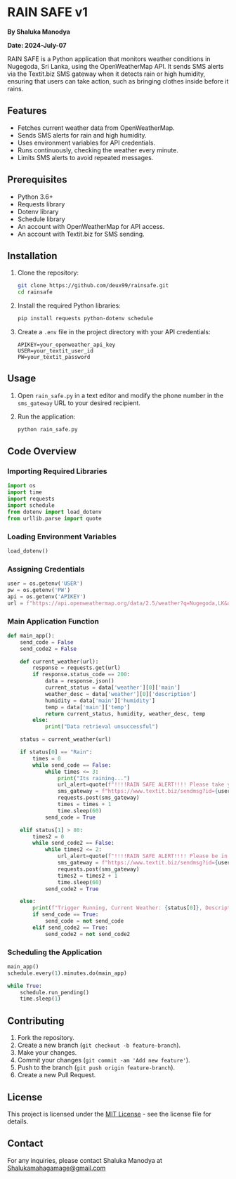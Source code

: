 # RAIN SAFE v1

**By Shaluka Manodya**

**Date: 2024-July-07**

RAIN SAFE is a Python application that monitors weather conditions in Nugegoda, Sri Lanka, using the OpenWeatherMap API. It sends SMS alerts via the Textit.biz SMS gateway when it detects rain or high humidity, ensuring that users can take action, such as bringing clothes inside before it rains.

## Features

- Fetches current weather data from OpenWeatherMap.
- Sends SMS alerts for rain and high humidity.
- Uses environment variables for API credentials.
- Runs continuously, checking the weather every minute.
- Limits SMS alerts to avoid repeated messages.

## Prerequisites

- Python 3.6+
- Requests library
- Dotenv library
- Schedule library
- An account with OpenWeatherMap for API access.
- An account with Textit.biz for SMS sending.

## Installation

1. Clone the repository:

    ```sh
    git clone https://github.com/deux99/rainsafe.git
    cd rainsafe
    ```

2. Install the required Python libraries:

    ```sh
    pip install requests python-dotenv schedule
    ```

3. Create a `.env` file in the project directory with your API credentials:

    ```env
    APIKEY=your_openweather_api_key
    USER=your_textit_user_id
    PW=your_textit_password
    ```

## Usage

1. Open `rain_safe.py` in a text editor and modify the phone number in the `sms_gateway` URL to your desired recipient.

2. Run the application:

    ```sh
    python rain_safe.py
    ```

## Code Overview

### Importing Required Libraries

```python
import os
import time
import requests
import schedule
from dotenv import load_dotenv
from urllib.parse import quote
```

### Loading Environment Variables

```python
load_dotenv()
```

### Assigning Credentials

```python
user = os.getenv('USER')
pw = os.getenv('PW')
api = os.getenv('APIKEY')
url = f"https://api.openweathermap.org/data/2.5/weather?q=Nugegoda,LK&appid={api}&units=metric"
```

### Main Application Function

```python
def main_app():
    send_code = False
    send_code2 = False

    def current_weather(url):
        response = requests.get(url)
        if response.status_code == 200:
            data = response.json()
            current_status = data['weather'][0]['main']
            weather_desc = data['weather'][0]['description']
            humidity = data['main']['humidity']
            temp = data['main']['temp']
            return current_status, humidity, weather_desc, temp
        else:
            print("Data retrieval unsuccessful")

    status = current_weather(url)

    if status[0] == "Rain":
        times = 0
        while send_code == False:
            while times <= 3:
                print("Its raining...")
                url_alert=quote(f"!!!!RAIN SAFE ALERT!!!! Please take your clothes, It's RAINING outside. Current Weather: {status[0]}, Description: {status[2]}, Humidity: {status[1]}, Temperature: {status[3]}")
                sms_gateway = f"https://www.textit.biz/sendmsg?id={user}&pw={pw}&to=0787785324&text={url_alert}"
                requests.post(sms_gateway)
                times = times + 1
                time.sleep(60)
            send_code = True

    elif status[1] > 80:
        times2 = 0
        while send_code2 == False:
            while times2 <= 2:
                url_alert=quote(f"!!!!RAIN SAFE ALERT!!!! Please be in alert, It may rain in the following hours. Current Weather: {status[0]}, Description: {status[2]}, Humidity: {status[1]}, Temperature: {status[3]}")
                sms_gateway = f"https://www.textit.biz/sendmsg?id={user}&pw={pw}&to=0787785324&text={url_alert}"
                requests.post(sms_gateway)
                times2 = times2 + 1
                time.sleep(60)
            send_code2 = True

    else:
        print(f"Trigger Running, Current Weather: {status[0]}, Description: {status[2]}, Humidity: {status[1]}, Temperature: {status[3]}")
        if send_code == True:
            send_code = not send_code 
        elif send_code2 == True:
            send_code2 = not send_code2 
```

### Scheduling the Application

```python
main_app()
schedule.every(1).minutes.do(main_app)

while True:
    schedule.run_pending()
    time.sleep(1)
```

## Contributing

1. Fork the repository.
2. Create a new branch (`git checkout -b feature-branch`).
3. Make your changes.
4. Commit your changes (`git commit -am 'Add new feature'`).
5. Push to the branch (`git push origin feature-branch`).
6. Create a new Pull Request.

## License

This project is licensed under the [MIT License](./license.md) - see the license file for details.

## Contact

For any inquiries, please contact Shaluka Manodya at Shalukamahagamage@gmail.com